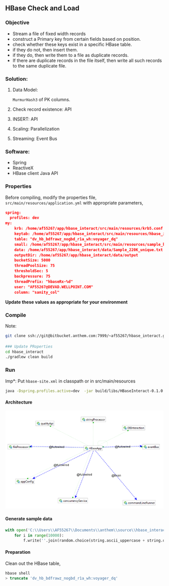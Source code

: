 ## HBase Check and Load 

### Objective
+ Stream a file of fixed width records
+ construct a Primary key from certain fields based on position.
+ check whether these keys exist in a specific HBase table.
+ if they do not, then insert them.
+ if they do, then write them to a file as duplicate records.
+ If there are duplicate records in the file itself, then write all such records to the same duplicate file.

### Solution:
1. Data Model: 

    `MurmurHash3` of PK columns.
2. Check record existence: API
3. INSERT: API
4. Scaling: Parallelization
5. Streaming: Event Bus
 
### Software:
+ Spring
+ ReactiveX 
+ HBase client Java API

### Properties
Before compiling, modify the properties file, `src/main/resources/application.yml` with appropriate parameters,

```json
spring:
  profiles: dev
my:
    krb: /home/af55267/app/hbase_interact/src/main/resources/krb5.conf
    keytab: /home/af55267/app/hbase_interact/src/main/resources/hbase_interact.keytab
    table: "dv_hb_bdfrawz_nogbd_r1a_wh:voyager_dq"
    small: /home/af55267/app/hbase_interact/src/main/resources/sample_hbase.csv
    data: /home/af55267/app/hbase_interact/data/Sample_220K_unique.txt
    outputDir: /home/af55267/app/hbase_interact/data/output
    bucketSize: 5000
    threadPoolSize: 75
    thresholdSec: 5
    backpressure: 75
    threadPrefix: "hbaseRx-%d"
    user: "AF55267@DEVAD.WELLPOINT.COM"
    column: "sanity_col"
```

**Update these values as appropriate for your environment**

### Compile
Note: 

```bash
git clone ssh://git@bitbucket.anthem.com:7999/~af55267/hbase_interact.git

### Update PRoperties
cd hbase_interact
./gradlew clean build
```

### Run
Imp*: Put `hbase-site.xml` in classpath or in src/main/resources
```bash
java -Dspring.profiles.active=dev  -jar build/libs/HBaseInteract-0.1.0.jar
```
#### Architecture

![arch](image/arch_hbaseapp.png)

#### Generate sample data
```python
with open('C:\\Users\\AF55267\\Documents\\anthem\\source\\hbase_interact\\src\\main\\resources\\sample_10k_hbase.csv','+w') as f:
    for i in range(10000):
        f.write(''.join(random.choice(string.ascii_uppercase + string.digits) for _ in range(40))+"\n")
```

#### Preparation
Clean out the HBase table,
```sql
hbase shell
> truncate 'dv_hb_bdfrawz_nogbd_r1a_wh:voyager_dq'
```

